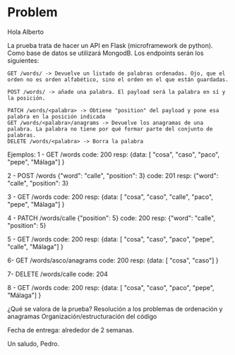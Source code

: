 # Problem

Hola Alberto

La prueba trata de hacer un API en Flask (microframework de python). Como base de datos se utilizará MongodB. Los endpoints serán los siguientes:

    GET /words/ -> Devuelve un listado de palabras ordenadas. Ojo, que el orden no es orden alfabético, sino el orden en el que están guardadas.

    POST /words/ -> añade una palabra. El payload será la palabra en sí y la posición. 

    PATCH /words/<palabra> -> Obtiene "position" del payload y pone esa palabra en la posición indicada
    GET /words/<palabra>/anagrams -> Devuelve los anagramas de una palabra. La palabra no tiene por qué formar parte del conjunto de palabras.
    DELETE /words/<palabra> -> Borra la palabra

Ejemplos:
1 - GET /words
code: 200
resp:
{data: [
"cosa",
"caso",
"paco",
"pepe",
"Málaga"]
}

2 - POST /words {"word": "calle", "position": 3}
code: 201
resp:
{"word": "calle", "position": 3}

3 - GET /words
code: 200
resp:
{data: [
"cosa",
"caso",
"calle",
"paco",
"pepe",
"Málaga"]
}

4 - PATCH /words/calle {"position": 5}
code: 200
resp:
{"word": "calle", "position": 5}

5 - GET /words
code: 200
resp:
{data: [
"cosa",
"caso",
"paco",
"pepe",
"calle",
"Málaga"]
}

6- GET /words/asco/anagrams
code: 200
resp:
{data: [
"cosa",
"caso"]
}

7- DELETE /words/calle
code: 204

8 - GET /words
code: 200
resp:
{data: [
"cosa",
"caso",
"paco",
"pepe",
"Málaga"]
}

¿Qué se valora de la prueba?
Resolución a los problemas de ordenación y anagramas
Organización/estructuración del código

Fecha de entrega: alrededor de 2 semanas.


Un saludo,
Pedro.
